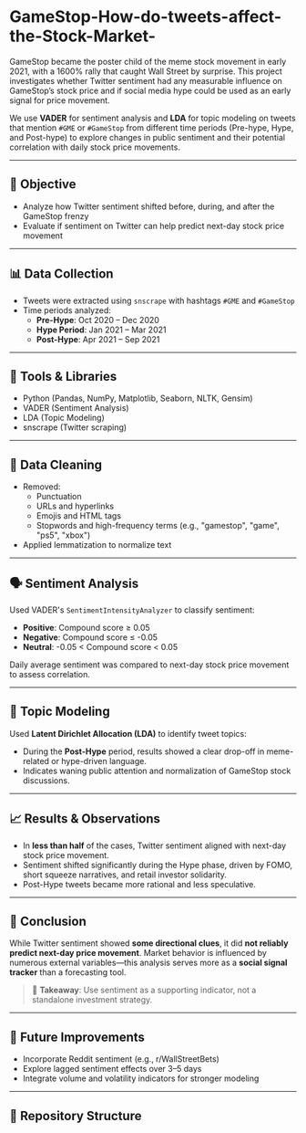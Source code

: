 # GameStop-How-do-tweets-affect-the-Stock-Market-

GameStop became the poster child of the meme stock movement in early 2021, with a 1600% rally that caught Wall Street by surprise. This project investigates whether Twitter sentiment had any measurable influence on GameStop’s stock price and if social media hype could be used as an early signal for price movement.

We use **VADER** for sentiment analysis and **LDA** for topic modeling on tweets that mention `#GME` or `#GameStop` from different time periods (Pre-hype, Hype, and Post-hype) to explore changes in public sentiment and their potential correlation with daily stock price movements.

---

## 🧪 Objective

- Analyze how Twitter sentiment shifted before, during, and after the GameStop frenzy
- Evaluate if sentiment on Twitter can help predict next-day stock price movement

---

## 📊 Data Collection

- Tweets were extracted using `snscrape` with hashtags `#GME` and `#GameStop`
- Time periods analyzed:
  - **Pre-Hype**: Oct 2020 – Dec 2020
  - **Hype Period**: Jan 2021 – Mar 2021
  - **Post-Hype**: Apr 2021 – Sep 2021

---

## 🔧 Tools & Libraries

- Python (Pandas, NumPy, Matplotlib, Seaborn, NLTK, Gensim)
- VADER (Sentiment Analysis)
- LDA (Topic Modeling)
- snscrape (Twitter scraping)

---

## 🧹 Data Cleaning

- Removed:
  - Punctuation
  - URLs and hyperlinks
  - Emojis and HTML tags
  - Stopwords and high-frequency terms (e.g., "gamestop", "game", "ps5", "xbox")
- Applied lemmatization to normalize text

---

## 🗣️ Sentiment Analysis

Used VADER's `SentimentIntensityAnalyzer` to classify sentiment:

- **Positive**: Compound score ≥ 0.05  
- **Negative**: Compound score ≤ -0.05  
- **Neutral**: -0.05 < Compound score < 0.05  

Daily average sentiment was compared to next-day stock price movement to assess correlation.

---

## 🧵 Topic Modeling

Used **Latent Dirichlet Allocation (LDA)** to identify tweet topics:

- During the **Post-Hype** period, results showed a clear drop-off in meme-related or hype-driven language.
- Indicates waning public attention and normalization of GameStop stock discussions.

---

## 📈 Results & Observations

- In **less than half** of the cases, Twitter sentiment aligned with next-day stock price movement.
- Sentiment shifted significantly during the Hype phase, driven by FOMO, short squeeze narratives, and retail investor solidarity.
- Post-Hype tweets became more rational and less speculative.

---

## 🤔 Conclusion

While Twitter sentiment showed **some directional clues**, it did **not reliably predict next-day price movement**. Market behavior is influenced by numerous external variables—this analysis serves more as a **social signal tracker** than a forecasting tool.

> 📝 **Takeaway**: Use sentiment as a supporting indicator, not a standalone investment strategy.

---

## 📎 Future Improvements

- Incorporate Reddit sentiment (e.g., r/WallStreetBets)
- Explore lagged sentiment effects over 3–5 days
- Integrate volume and volatility indicators for stronger modeling

---

## 📁 Repository Structure

